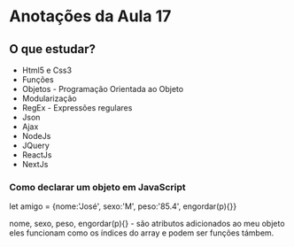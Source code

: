 # Anotações da Aula 17

## O que estudar?

- Html5 e Css3
- Funções
- Objetos - Programação Orientada ao Objeto
- Modularização
- RegEx - Expressões regulares
- Json
- Ajax
- NodeJs
- JQuery
- ReactJs
- NextJs

### Como declarar um objeto em JavaScript

let amigo = {nome:'José', sexo:'M', peso:'85.4', engordar(p){}}

nome, sexo, peso, engordar(p){} - são atributos adicionados ao meu objeto eles funcionam como os índices do array e podem ser funções támbem.
